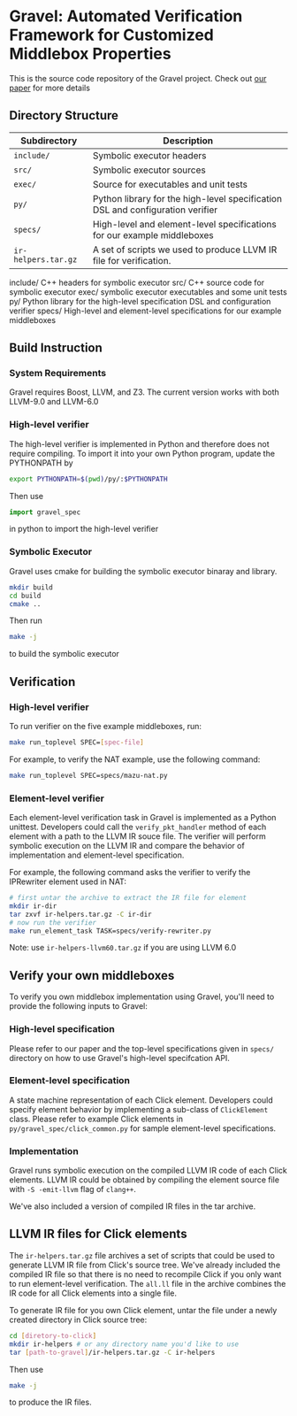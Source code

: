 # Gravel: Automated Verification Framework for Customized Middlebox Properties

This is the source code repository of the Gravel project.
Check out [our paper](https://www.usenix.org/system/files/nsdi20-paper-zhang_kaiyuan.pdf) for more details

## Directory Structure

Subdirectory      | Description
------------------| ---------------
`include/`        | Symbolic executor headers
`src/`            | Symbolic executor sources
`exec/`           | Source for executables and unit tests
`py/`             | Python library for the high-level specification DSL and configuration verifier
`specs/`          | High-level and element-level specifications for our example middleboxes
`ir-helpers.tar.gz` | A set of scripts we used to produce LLVM IR file for verification.

include/ C++ headers for symbolic executor
src/ C++ source code for symbolic executor
exec/ symbolic executor executables and some unit tests
py/ Python library for the high-level specification DSL and configuration verifier
specs/ High-level and element-level specifications for our example middleboxes

## Build Instruction
### System Requirements
Gravel requires Boost, LLVM, and Z3. The current version works with both LLVM-9.0 and LLVM-6.0

### High-level verifier
The high-level verifier is implemented in Python and therefore does not require compiling. To import it into your own Python program, update the PYTHONPATH by
```bash
export PYTHONPATH=$(pwd)/py/:$PYTHONPATH
```
Then use
```python
import gravel_spec
```
in python to import the high-level verifier


### Symbolic Executor
Gravel uses cmake for building the symbolic executor binaray and library.

```bash
mkdir build
cd build
cmake ..
```
Then run
```bash
make -j
```
to build the symbolic executor

## Verification
### High-level verifier
To run verifier on the five example middleboxes, run:
```bash
make run_toplevel SPEC=[spec-file]
```

For example, to verify the NAT example, use the following command:
```bash
make run_toplevel SPEC=specs/mazu-nat.py
```

### Element-level verifier
Each element-level verification task in Gravel is implemented as a Python unittest. Developers could call the `verify_pkt_handler` method of each element with a path to the LLVM IR souce file. The verifier will perform symbolic execution on the LLVM IR and compare the behavior of implementation and element-level specification.

For example, the following command asks the verifier to verify the IPRewriter element used in NAT:
```bash
# first untar the archive to extract the IR file for element
mkdir ir-dir
tar zxvf ir-helpers.tar.gz -C ir-dir
# now run the verifier
make run_element_task TASK=specs/verify-rewriter.py
```
Note: use `ir-helpers-llvm60.tar.gz` if you are using LLVM 6.0

## Verify your own middleboxes
To verify you own middlebox implementation using Gravel, 
you'll need to provide the following inputs to Gravel:

### High-level specification
Please refer to our paper and the top-level specifications given in `specs/` directory on how to use Gravel's high-level specifcation API.

### Element-level specification
A state machine representation of each Click element.
Developers could specify element behavior by implementing a sub-class of `ClickElement` class.
Please refer to example Click elements in `py/gravel_spec/click_common.py` for sample element-level specifications.

### Implementation
Gravel runs symbolic execution on the compiled LLVM IR code of each Click elements.
LLVM IR could be obtained by compiling the element source file with `-S -emit-llvm` flag of `clang++`.

We've also included a version of compiled IR files in the tar archive.

## LLVM IR files for Click elements
The `ir-helpers.tar.gz` file archives a set of scripts that could be used to generate LLVM IR file from Click's source tree.
We've already included the compiled IR file so that there is no need to recompile Click if you only want to run element-level verification.
The `all.ll` file in the archive combines the IR code for all Click elements into a single file.

To generate IR file for you own Click element, untar the file under a newly created directory in Click source tree:
```bash
cd [diretory-to-click]
mkdir ir-helpers # or any directory name you'd like to use
tar [path-to-gravel]/ir-helpers.tar.gz -C ir-helpers
```

Then use
```bash
make -j
```
to produce the IR files.
